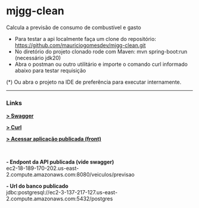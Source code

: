 # mjgg-clean
Calcula a previsão de consumo de combustível e gasto

- Para testar a api localmente faça um clone do repositório: https://github.com/mauriciogomesdev/mjgg-clean.git
- No diretório do projeto clonado rode com Maven: mvn spring-boot:run (necessário jdk20)
- Abra o postman ou outro utilitário e importe o comando curl informado abaixo para testar requisição

(*) Ou abra o projeto na IDE de preferência para executar internamente.

_________________________________________________________________________________
### Links

[**> Swagger**](http://ec2-18-189-170-202.us-east-2.compute.amazonaws.com:8080/swagger.html)

[**> Curl**](http://ec2-18-189-170-202.us-east-2.compute.amazonaws.com:8080/curl.html)

[**> Acessar aplicação publicada (front)**](http://mjgg-clean.developer.tec.br)

<br>

**- Endpont da API publicada (vide swagger)**\
ec2-18-189-170-202.us-east-2.compute.amazonaws.com:8080/veiculos/previsao

**- Url do banco publicado**\
jdbc:postgresql://ec2-3-137-217-127.us-east-2.compute.amazonaws.com:5432/postgres
